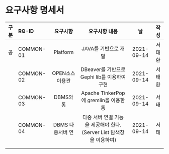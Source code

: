 # 요구사항 명세서

| 구분 | RQ-ID | 요구사항 | 요구사항 내용 | 날 | 작성 |
| :---: | :--- | :---: | :---: | :---: | :---: |
| 공 | COMMON-01 | Platform | JAVA를 기반으로 개발 | 2021-09-14 | 서태환 |
|  | COMMON-02 | OPEN소스이용관 | DBeaver를 기반으로 Gephi lib를 이용하여 구현 | 2021-09-14 | 서태환 |
|  | COMMON-03 | DBMS와 통 | Apache TinkerPop에 gremlin을 이용한 통 | 2021-09-14 | 서태 |
|  | COMMON-04 | DBMS 다중서버 연 | 다중 서버 연결 기능을 제공해야 한다. \(Server List 탐색창을 이용하여\) | 2021-09-14 | 서태 |
|  |  |  |  |  |  |
|  |  |  |  |  |  |

